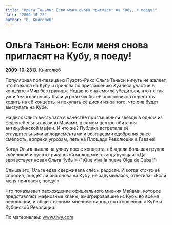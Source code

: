 ```yaml
---
title: "Ольга Таньон: Если меня снова пригласят на Кубу, я поеду!"
date: "2009-10-23"
author: "В. Книголюб"
---
```


# Ольга Таньон: Если меня снова пригласят на Кубу, я поеду!

**2009-10-23** В. Книголюб

Популярная поп-певица из Пуэрто-Рико Ольга Таньон ничуть не жалеет, что поехала на Кубу и приняла по приглашению Хуанеса участие в концерте «Мир без границ». Недавно она смогла убедиться, что не так уж и безоговорочны были угрозы якобы её поклонников перестать ходить на её концерты и покупать её диски из-за того, что она будет выступать на Кубе. 



На днях Ольга выступала в качестве приглашённой звезды в одном из фешенебельных казино Майами, в самом центре обитания антикубинской мафии. И что же? Публика встретила её оглушительными аплодисментами и возгласами одобрения за её смелость, вопреки угрозам, петь на Площади Революции в Гаване! 



Когда Ольга вышла на улицу после концерта, её ждала большая группа кубинской и пуэрто-риканской молодёжи, скандирующая: «Да здравствует новая Ольга Кубы!» ("¡Que viva la nueva Olga de Cuba!") 



Слыша это, Ольга едва сдерживала слёзы радости. И когда кто-то её спросил, поедет ли она снова на Кубу, не задумываясь, ответила: «Если меня пригласят, поеду!»

Что показывает расхождение официального мнения Майами, которое представляют мафиозные кланы, эмигрировавшие из Кубы во время революции, и общественным мнением народа по отношению к Кубе и Кубинской Револиции.

По материалам: www.tiwy.com